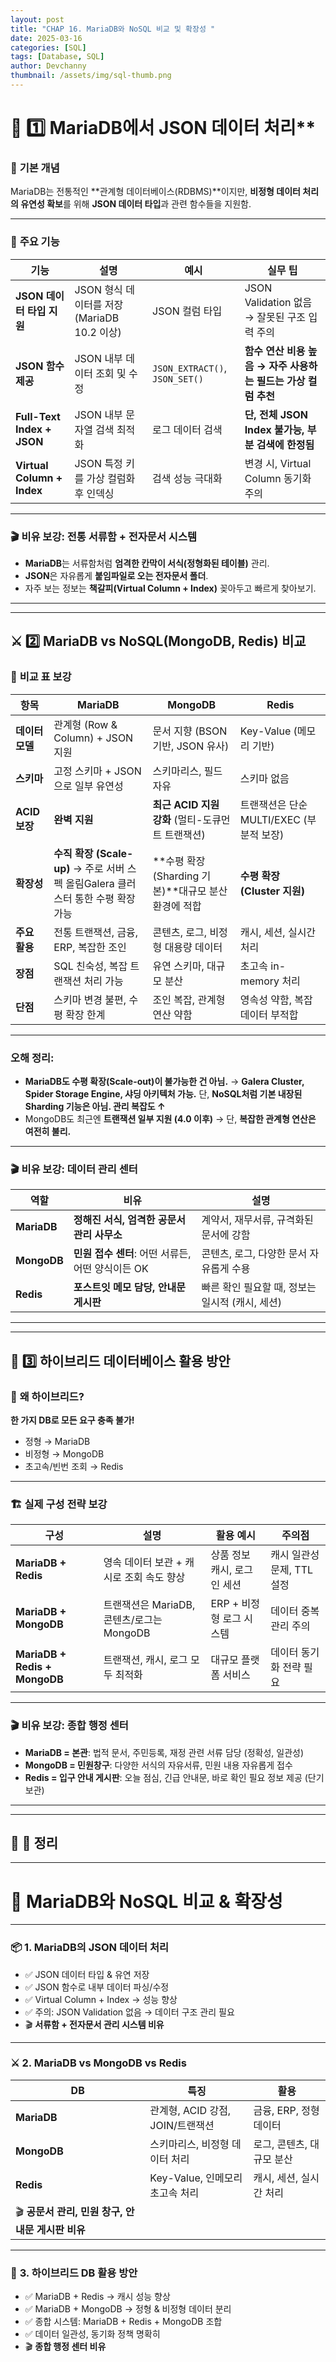 ```yaml
---
layout: post
title: "CHAP 16. MariaDB와 NoSQL 비교 및 확장성 "
date: 2025-03-16
categories: [SQL]
tags: [Database, SQL]
author: Devchanny
thumbnail: /assets/img/sql-thumb.png
---
```


# 📌 1️⃣ MariaDB에서 JSON 데이터 처리**

### 📌 **기본 개념**

MariaDB는 전통적인 **관계형 데이터베이스(RDBMS)**이지만, **비정형 데이터 처리의 유연성 확보**를 위해 **JSON 데이터 타입**과 관련 함수들을 지원함.

---

### 🎯 **주요 기능**

| 기능 | 설명 | 예시 | 실무 팁 |
| --- | --- | --- | --- |
| **JSON 데이터 타입 지원** | JSON 형식 데이터를 저장 (MariaDB 10.2 이상) | JSON 컬럼 타입 | JSON Validation 없음 → 잘못된 구조 입력 주의 |
| **JSON 함수 제공** | JSON 내부 데이터 조회 및 수정 | `JSON_EXTRACT()`, `JSON_SET()` | **함수 연산 비용 높음 → 자주 사용하는 필드는 가상 컬럼 추천** |
| **Full-Text Index + JSON** | JSON 내부 문자열 검색 최적화 | 로그 데이터 검색 | **단, 전체 JSON Index 불가능, 부분 검색에 한정됨** |
| **Virtual Column + Index** | JSON 특정 키를 가상 컬럼화 후 인덱싱 | 검색 성능 극대화 | 변경 시, Virtual Column 동기화 주의 |

---

### 🎬 **비유 보강: 전통 서류함 + 전자문서 시스템**

- **MariaDB**는 서류함처럼 **엄격한 칸막이 서식(정형화된 테이블)** 관리.
- **JSON**은 자유롭게 **붙임파일로 오는 전자문서 폴더**.
- 자주 보는 정보는 **책갈피(Virtual Column + Index)** 꽂아두고 빠르게 찾아보기.

---

---

## ⚔️ **2️⃣ MariaDB vs NoSQL(MongoDB, Redis) 비교**

### 📌 **비교 표 보강**

| 항목 | **MariaDB** | **MongoDB** | **Redis** |
| --- | --- | --- | --- |
| **데이터 모델** | 관계형 (Row & Column) + JSON 지원 | 문서 지향 (BSON 기반, JSON 유사) | Key-Value (메모리 기반) |
| **스키마** | 고정 스키마 + JSON으로 일부 유연성 | 스키마리스, 필드 자유 | 스키마 없음 |
| **ACID 보장** | **완벽 지원** | **최근 ACID 지원 강화** (멀티-도큐먼트 트랜잭션) | 트랜잭션은 단순 MULTI/EXEC (부분적 보장) |
| **확장성** | **수직 확장 (Scale-up)** → 주로 서버 스펙 올림Galera 클러스터 통한 수평 확장 가능 | **수평 확장 (Sharding 기본)**대규모 분산 환경에 적합 | **수평 확장 (Cluster 지원)** |
| **주요 활용** | 전통 트랜잭션, 금융, ERP, 복잡한 조인 | 콘텐츠, 로그, 비정형 대용량 데이터 | 캐시, 세션, 실시간 처리 |
| **장점** | SQL 친숙성, 복잡 트랜잭션 처리 가능 | 유연 스키마, 대규모 분산 | 초고속 in-memory 처리 |
| **단점** | 스키마 변경 불편, 수평 확장 한계 | 조인 복잡, 관계형 연산 약함 | 영속성 약함, 복잡 데이터 부적합 |

---

### **오해 정리:**

- **MariaDB도 수평 확장(Scale-out)이 불가능한 건 아님.** → **Galera Cluster, Spider Storage Engine, 샤딩 아키텍처 가능.**
단, **NoSQL처럼 기본 내장된 Sharding 기능은 아님. 관리 복잡도 ↑**
- MongoDB도 최근엔 **트랜잭션 일부 지원 (4.0 이후)** → 단, **복잡한 관계형 연산은 여전히 불리.**

---

### 🎬 **비유 보강: 데이터 관리 센터**

| 역할 | 비유 | 설명 |
| --- | --- | --- |
| **MariaDB** | **정해진 서식, 엄격한 공문서 관리 사무소** | 계약서, 재무서류, 규격화된 문서에 강함 |
| **MongoDB** | **민원 접수 센터**: 어떤 서류든, 어떤 양식이든 OK | 콘텐츠, 로그, 다양한 문서 자유롭게 수용 |
| **Redis** | **포스트잇 메모 담당, 안내문 게시판** | 빠른 확인 필요할 때, 정보는 일시적 (캐시, 세션) |

---

---

## 🔗 **3️⃣ 하이브리드 데이터베이스 활용 방안**

### 📌 **왜 하이브리드?**

**한 가지 DB로 모든 요구 충족 불가!**

- 정형 → MariaDB
- 비정형 → MongoDB
- 초고속/빈번 조회 → Redis

---

### 🏗️ **실제 구성 전략 보강**

| 구성 | 설명 | 활용 예시 | 주의점 |
| --- | --- | --- | --- |
| **MariaDB + Redis** | 영속 데이터 보관 + 캐시로 조회 속도 향상 | 상품 정보 캐시, 로그인 세션 | 캐시 일관성 문제, TTL 설정 |
| **MariaDB + MongoDB** | 트랜잭션은 MariaDB, 콘텐츠/로그는 MongoDB | ERP + 비정형 로그 시스템 | 데이터 중복 관리 주의 |
| **MariaDB + Redis + MongoDB** | 트랜잭션, 캐시, 로그 모두 최적화 | 대규모 플랫폼 서비스 | 데이터 동기화 전략 필요 |

---

### 🎬 **비유 보강: 종합 행정 센터**

- **MariaDB = 본관**: 법적 문서, 주민등록, 재정 관련 서류 담당 (정확성, 일관성)
- **MongoDB = 민원창구**: 다양한 서식의 자유서류, 민원 내용 자유롭게 접수
- **Redis = 입구 안내 게시판**: 오늘 점심, 긴급 안내문, 바로 확인 필요 정보 제공 (단기 보관)

---

---

## 📝 **🔖 정리**

---

# 🔄 MariaDB와 NoSQL 비교 & 확장성

---

### 📦 **1. MariaDB의 JSON 데이터 처리**

- ✅ JSON 데이터 타입 & 유연 저장
- ✅ JSON 함수로 내부 데이터 파싱/수정
- ✅ Virtual Column + Index → 성능 향상
- ✅ 주의: JSON Validation 없음 → 데이터 구조 관리 필요
- 🎬 **서류함 + 전자문서 관리 시스템 비유**

---

### ⚔️ **2. MariaDB vs MongoDB vs Redis**

| DB | 특징 | 활용 |
| --- | --- | --- |
| **MariaDB** | 관계형, ACID 강점, JOIN/트랜잭션 | 금융, ERP, 정형 데이터 |
| **MongoDB** | 스키마리스, 비정형 데이터 처리 | 로그, 콘텐츠, 대규모 분산 |
| **Redis** | Key-Value, 인메모리 초고속 처리 | 캐시, 세션, 실시간 처리 |
| 🎬 **공문서 관리, 민원 창구, 안내문 게시판 비유** |  |  |

---

### 🔗 **3. 하이브리드 DB 활용 방안**

- ✅ MariaDB + Redis → 캐시 성능 향상
- ✅ MariaDB + MongoDB → 정형 & 비정형 데이터 분리
- ✅ 종합 시스템: MariaDB + Redis + MongoDB 조합
- ✅ 데이터 일관성, 동기화 정책 명확히
- 🎬 **종합 행정 센터 비유**
